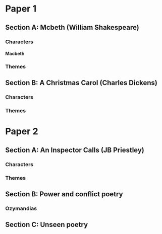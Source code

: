 # Paper 1

## Section A: Mcbeth (William Shakespeare)

### Characters

#### Macbeth

### Themes

## Section B: A Christmas Carol (Charles Dickens)

### Characters

### Themes

# Paper 2

## Section A: An Inspector Calls (JB Priestley)

### Characters

### Themes

## Section B: Power and conflict poetry

### Ozymandias


### 

## Section C: Unseen poetry
